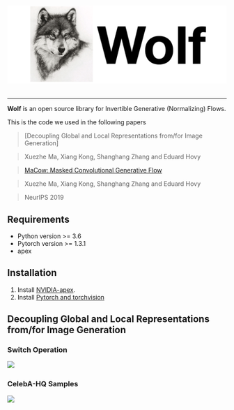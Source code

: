 <div align="center">
   <img src="./docs/images/wolf.png" width="600"><br><br>
</div>

-----------------------------------------------

**Wolf** is an open source library for Invertible Generative (Normalizing) Flows.

This is the code we used in the following papers

>[Decoupling Global and Local Representations from/for Image Generation]

>Xuezhe Ma, Xiang Kong, Shanghang Zhang and Eduard Hovy

>[MaCow: Masked Convolutional Generative Flow](https://arxiv.org/abs/1902.04208)

>Xuezhe Ma, Xiang Kong, Shanghang Zhang and Eduard Hovy

>NeurIPS 2019

## Requirements
* Python version >= 3.6
* Pytorch version >= 1.3.1
* apex

## Installation
1. Install [NVIDIA-apex](https://github.com/NVIDIA/apex).
2. Install [Pytorch and torchvision](https://pytorch.org/get-started/locally/)

## Decoupling Global and Local Representations from/for Image Generation

### Switch Operation
<img src="./docs/images/switch.png" width="600"/>

### CelebA-HQ Samples
<img src="./docs/images/celeba_main.png" width="600"/>


